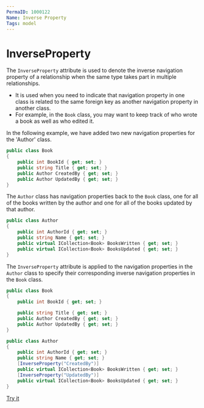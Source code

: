 ```yaml
---
PermaID: 1000122
Name: Inverse Property
Tags: model
---
```


# InverseProperty

The `InverseProperty` attribute is used to denote the inverse navigation property of a relationship when the same type takes part in multiple relationships. 

 - It is used when you need to indicate that navigation property in one class is related to the same foreign key as another navigation property in another class. 
 - For example, in the `Book` class, you may want to keep track of who wrote a book as well as who edited it. 

In the following example, we have added two new navigation properties for the 'Author' class.

```csharp
public class Book
{
    public int BookId { get; set; }
    public string Title { get; set; }
    public Author CreatedBy { get; set; }
    public Author UpdatedBy { get; set; }
}
```

The `Author` class has navigation properties back to the `Book` class, one for all of the books written by the author and one for all of the books updated by that author.

```csharp
public class Author
{
    public int AuthorId { get; set; }
    public string Name { get; set; }
    public virtual ICollection<Book> BooksWritten { get; set; }
    public virtual ICollection<Book> BooksUpdated { get; set; }
}
```

The `InverseProperty` attribute is applied to the navigation properties in the `Author` class to specify their corresponding inverse navigation properties in the `Book` class.

```csharp
public class Book
{
    public int BookId { get; set; }

    public string Title { get; set; }
    public Author CreatedBy { get; set; }
    public Author UpdatedBy { get; set; }
}

public class Author
{
    public int AuthorId { get; set; }
    public string Name { get; set; }
    [InverseProperty("CreatedBy")]
    public virtual ICollection<Book> BooksWritten { get; set; }
    [InverseProperty("UpdatedBy")]
    public virtual ICollection<Book> BooksUpdated { get; set; }
}
```

[Try it](https://dotnetfiddle.net/RaZBQg)